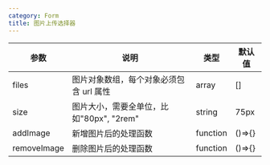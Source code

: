 ```yaml
---
category: Form
title: 图片上传选择器
---
```


<DEMO>

| 参数        | 说明                                     | 类型     | 默认值 |
| ----------- | ---------------------------------------- | -------- | ------ |
| files       | 图片对象数组，每个对象必须包含 url 属性  | array    | []     |
| size        | 图片大小，需要全单位，比如"80px", "2rem" | string   | 75px   |
| addImage    | 新增图片后的处理函数                     | function | ()=>{} |
| removeImage | 删除图片后的处理函数                     | function | ()=>{} |
